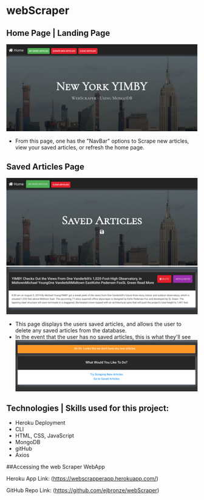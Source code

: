 # webScraper

## Home Page | Landing Page

![WebApp Homepage](public/assets/images/homepage.png)

- From this page, one has the "NavBar" options to Scrape new articles, view your saved articles, or refresh the home page.

## Saved Articles Page

![WebApp Saved Articles](public/assets/images/mysavedpage.png)
![WebApp Saved Articles Preview](public/assets/images/savedarticle.png)

- This page displays the users saved articles, and allows the user to delete any saved articles from the database.
- In the event that the user has no saved articles, this is what they'll see
  ![WebApp Saved Articles Preview](public/assets/images/noitemssaved.png)

## Technologies | Skills used for this project:

- Heroku Deployment
- CLI
- HTML, CSS, JavaScript
- MongoDB
- gitHub
- Axios

##Accessing the web Scraper WebApp

Heroku App Link: (https://webscrapperapp.herokuapp.com/)

GitHub Repo Link: (https://github.com/ejbronze/webScraper)
